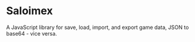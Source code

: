 # Saloimex

A JavaScript library for save, load, import, and export game data,
JSON to base64 - vice versa.

